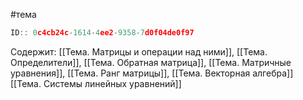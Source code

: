 #тема

```javascript
ID:: 0c4cb24c-1614-4ee2-9358-7d0f04de0f97 
```

Содержит: 
[[Тема. Матрицы и операции над ними]],
[[Тема. Определители]],
[[Тема. Обратная матрица]],
[[Тема. Матричные уравнения]],
[[Тема. Ранг матрицы]],
[[Тема. Векторная алгебра]]
[[Тема. Системы линейных уравнений]]
